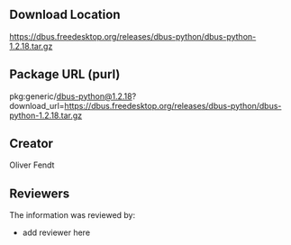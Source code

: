 ## Download Location

https://dbus.freedesktop.org/releases/dbus-python/dbus-python-1.2.18.tar.gz

## Package URL (purl)

pkg:generic/dbus-python@1.2.18?download_url=https://dbus.freedesktop.org/releases/dbus-python/dbus-python-1.2.18.tar.gz

## Creator

Oliver Fendt

## Reviewers

The information was reviewed by:

* add reviewer here
